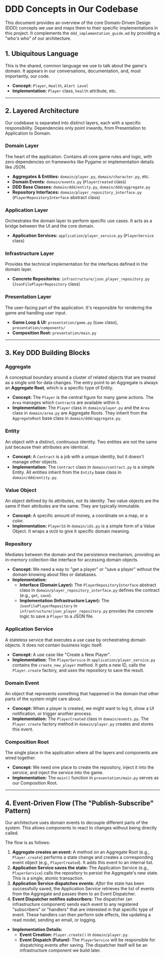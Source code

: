 # DDD Concepts in Our Codebase

This document provides an overview of the core Domain-Driven Design (DDD) concepts we use and maps them to their specific implementations in this project. It complements the `ddd_implementation_guide.md` by providing a "who's who" of our architecture.

## 1. Ubiquitous Language

This is the shared, common language we use to talk about the game's domain. It appears in our conversations, documentation, and, most importantly, our code.

- **Concept:** `Player`, `Health`, `Alert Level`
- **Implementation:** `Player` class, `health` attribute, etc.

---

## 2. Layered Architecture

Our codebase is separated into distinct layers, each with a specific responsibility. Dependencies only point inwards, from Presentation to Application to Domain.

### Domain Layer

The heart of the application. Contains all core game rules and logic, with zero dependencies on frameworks like Pygame or implementation details like JSON.

- **Aggregates & Entities:** `domain/player.py`, `domain/character.py`, etc.
- **Domain Events:** `domain/events.py` (`PlayerCreated` class)
- **DDD Base Classes:** `domain/ddd/entity.py`, `domain/ddd/aggregate.py`
- **Repository Interfaces:** `domain/player_repository_interface.py` (`PlayerRepositoryInterface` abstract class)

### Application Layer

Orchestrates the domain layer to perform specific use cases. It acts as a bridge between the UI and the core domain.

- **Application Services:** `application/player_service.py` (`PlayerService` class)

### Infrastructure Layer

Provides the technical implementation for the interfaces defined in the domain layer.

- **Concrete Repositories:** `infrastructure/json_player_repository.py` (`JsonFilePlayerRepository` class)

### Presentation Layer

The user-facing part of the application. It's responsible for rendering the game and handling user input.

- **Game Loop & UI:** `presentation/game.py` (`Game` class), `presentation/components/`
- **Composition Root:** `presentation/main.py`

---

## 3. Key DDD Building Blocks

### Aggregate

A conceptual boundary around a cluster of related objects that are treated as a single unit for data changes. The entry point to an Aggregate is always an **Aggregate Root**, which is a specific type of Entity.

- **Concept:** The `Player` is the central figure for many game actions. The `Area` manages which `Contract`s are available within it.
- **Implementation:** The `Player` class in `domain/player.py` and the `Area` class in `domain/area.py` are Aggregate Roots. They inherit from the `AggregateRoot` base class in `domain/ddd/aggregate.py`.

### Entity

An object with a distinct, continuous identity. Two entities are not the same just because their attributes are identical.

- **Concept:** A `Contract` is a job with a unique identity, but it doesn't manage other objects.
- **Implementation:** The `Contract` class in `domain/contract.py` is a simple Entity. All entities inherit from the `Entity` base class in `domain/ddd/entity.py`.

### Value Object

An object defined by its attributes, not its identity. Two value objects are the same if their attributes are the same. They are typically immutable.

- **Concept:** A specific amount of money, a coordinate on a map, or a color.
- **Implementation:** `PlayerId` in `domain/ids.py` is a simple form of a Value Object. It wraps a `UUID` to give it specific domain meaning.

### Repository

Mediates between the domain and the persistence mechanism, providing an in-memory collection-like interface for accessing domain objects.

- **Concept:** We need a way to "get a player" or "save a player" without the domain knowing about files or databases.
- **Implementation:**
    - **Interface (Domain Layer):** The `PlayerRepositoryInterface` abstract class in `domain/player_repository_interface.py` defines the contract (e.g., `get`, `save`).
    - **Implementation (Infrastructure Layer):** The `JsonFilePlayerRepository` in `infrastructure/json_player_repository.py` provides the concrete logic to save a `Player` to a JSON file.

### Application Service

A stateless service that executes a use case by orchestrating domain objects. It does not contain business logic itself.

- **Concept:** A use case like "Create a New Player".
- **Implementation:** The `PlayerService` in `application/player_service.py` contains the `create_new_player` method. It gets a new ID, calls the `Player.create` factory, and uses the repository to save the result.

### Domain Event

An object that represents something that happened in the domain that other parts of the system might care about.

- **Concept:** When a player is created, we might want to log it, show a UI notification, or trigger another process.
- **Implementation:** The `PlayerCreated` class in `domain/events.py`. The `Player.create` factory method in `domain/player.py` creates and stores this event.

### Composition Root

The single place in the application where all the layers and components are wired together.

- **Concept:** We need one place to create the repository, inject it into the service, and inject the service into the game.
- **Implementation:** The `main()` function in `presentation/main.py` serves as our Composition Root.

---

## 4. Event-Driven Flow (The "Publish-Subscribe" Pattern)

Our architecture uses domain events to decouple different parts of the system. This allows components to react to changes without being directly called.

The flow is as follows:
1.  **Aggregate creates an event:** A method on an Aggregate Root (e.g., `Player.create`) performs a state change and creates a corresponding event object (e.g., `PlayerCreated`). It adds this event to an internal list.
2.  **Application Service saves the state:** The Application Service (e.g., `PlayerService`) calls the repository to persist the Aggregate's new state. This is a single, atomic transaction.
3.  **Application Service dispatches events:** *After* the state has been successfully saved, the Application Service retrieves the list of events from the Aggregate and passes them to an Event Dispatcher.
4.  **Event Dispatcher notifies subscribers:** The dispatcher (an infrastructure component) sends each event to any registered "subscribers" or "handlers" that are interested in that specific type of event. These handlers can then perform side effects, like updating a read model, sending an email, or logging.

- **Implementation Details:**
    - **Event Creation:** `Player.create()` in `domain/player.py`.
    - **Event Dispatch (Future):** The `PlayerService` will be responsible for dispatching events after saving. The dispatcher itself will be an infrastructure component we build later.

